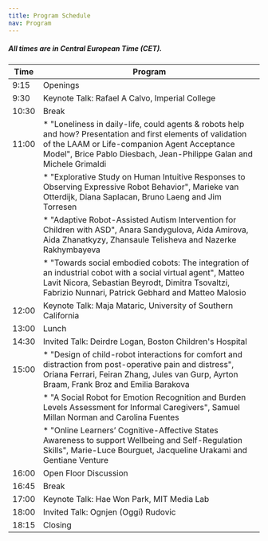 ```yaml
---
title: Program Schedule
nav: Program
---
```


##### All times are in Central European Time (CET).


| Time   | Program               | 
| ------ |-----------------------| 
| 9:15   | Openings              | 
| 9:30   | Keynote Talk: Rafael A Calvo, Imperial College      | 
| 10:30  | Break                 | 
| 11:00  | * "Loneliness in daily-life, could agents & robots help and how? Presentation and first elements of validation of the LAAM or Life-companion Agent Acceptance Model", Brice Pablo Diesbach, Jean-Philippe Galan and Michele Grimaldi |
|        | * "Explorative Study on Human Intuitive Responses to Observing Expressive Robot Behavior", Marieke van Otterdijk, Diana Saplacan, Bruno Laeng and Jim Torresen |
|        | * "Adaptive Robot-Assisted Autism Intervention for Children with ASD", Anara Sandygulova, Aida Amirova, Aida Zhanatkyzy, Zhansaule Telisheva and Nazerke Rakhymbayeva |
|        | * "Towards social embodied cobots: The integration of an industrial cobot with a social virtual agent", Matteo Lavit Nicora, Sebastian Beyrodt, Dimitra Tsovaltzi, Fabrizio Nunnari, Patrick Gebhard and Matteo Malosio |  
| 12:00  | Keynote Talk:  Maja Mataric, University of Southern California          | 
| 13:00  | Lunch            | 
| 14:30  | Invited Talk: Deirdre Logan, Boston Children's Hospital                 | 
| 15:00  | * "Design of child-robot interactions for comfort and distraction from post-operative pain and distress", Oriana Ferrari, Feiran Zhang, Jules van Gurp, Ayrton Braam, Frank Broz and Emilia Barakova |
|        | * "A Social Robot for Emotion Recognition and Burden Levels Assessment for Informal Caregivers", Samuel Millan Norman and Carolina Fuentes|
|        | * "Online Learners’ Cognitive-Affective States Awareness to support Wellbeing and Self-Regulation Skills", Marie-Luce Bourguet, Jacqueline Urakami and Gentiane Venture |  
| 16:00  | Open Floor Discussion | 
| 16:45  | Break                 | 
| 17:00  | Keynote Talk: Hae Won Park, MIT Media Lab          | 
| 18:00  | Invited Talk: Ognjen (Oggi) Rudovic          | 
| 18:15  | Closing               | 
